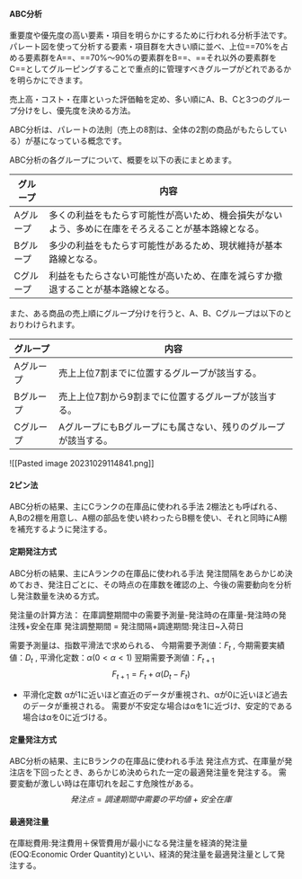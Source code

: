 #### ABC分析
重要度や優先度の高い要素・項目を明らかにするために行われる分析手法です。  
パレート図を使って分析する要素・項目群を大きい順に並べ、上位==70%を占める要素群をA==、==70%～90%の要素群をB==、==それ以外の要素群をC==としてグルーピングすることで重点的に管理すべきグループがどれであるかを明らかにできます。


売上高・コスト・在庫といった評価軸を定め、多い順にA、B、Cと3つのグループ分けをし、優先度を決める方法。

ABC分析は、パレートの法則（売上の8割は、全体の2割の商品がもたらしている）が基になっている概念です。

ABC分析の各グループについて、概要を以下の表にまとめます。

| グループ  | 内容                                                                                                     |
| --------- | ---------------------------------------------------------------------------------------------------- |
| Aグループ | 多くの利益をもたらす可能性が高いため、機会損失がないよう、多めに在庫をそろえることが基本路線となる。 |
| Bグループ | 多少の利益をもたらす可能性があるため、現状維持が基本路線となる。                                     |
| Cグループ | 利益をもたらさない可能性が高いため、在庫を減らすか撤退することが基本路線となる。                     |

また、ある商品の売上順にグループ分けを行うと、A、B、Cグループは以下のとおりわけられます。

| グループ  | 内容                                                               |
| --------- | -------------------------------------------------------------- |
| Aグループ | 売上上位7割までに位置するグループが該当する。                  |
| Bグループ | 売上上位7割から9割までに位置するグループが該当する。           |
| Cグループ | AグループにもBグループにも属さない、残りのグループが該当する。 |

![[Pasted image 20231029114841.png]]
#### 2ピン法
ABC分析の結果、主にCランクの在庫品に使われる手法
2棚法とも呼ばれる、A,Bの2棚を用意し、A棚の部品を使い終わったらB棚を使い、それと同時にA棚を補充するように発注する。

#### 定期発注方式
ABC分析の結果、主にAランクの在庫品に使われる手法
発注間隔をあらかじめ決めておき、発注日ごとに、その時点の在庫数を確認の上、今後の需要動向を分析し発注数量を決める方式。

発注量の計算方法：
在庫調整期間中の需要予測量-発注時の在庫量-発注時の発注残+安全在庫
発注調整期間 = 発注間隔+調達期間:発注日~入荷日

需要予測量は、指数平滑法で求められる、
今期需要予測値：$F_{t}$ , 今期需要実績値：$D_{t}$ , 平滑化定数：$\alpha (0<\alpha<1)$
翌期需要予測値：$F_{t+1}$
$$F_{t+1}=F_{t}+\alpha(D_{t}-F_{t})$$

- 平滑化定数
αが1に近いほど直近のデータが重視され、αが0に近いほど過去のデータが重視される。
需要が不安定な場合はαを1に近づけ、安定的である場合はαを0に近づける。

#### 定量発注方式
ABC分析の結果、主にBランクの在庫品に使われる手法
発注点方式、在庫量が発注店を下回ったとき、あらかじめ決められた一定の最適発注量を発注する。
需要変動が激しい時は在庫切れを起こす危険性がある。
$$発注点=調達期間中需要の平均値+安全在庫$$

#### 最適発注量
在庫総費用:発注費用＋保管費用が最小になる発注量を経済的発注量(EOQ:Economic Order Quantity)といい、経済的発注量を最適発注量として発注する。
